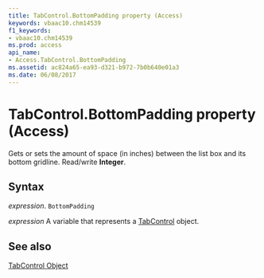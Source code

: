 ```yaml
---
title: TabControl.BottomPadding property (Access)
keywords: vbaac10.chm14539
f1_keywords:
- vbaac10.chm14539
ms.prod: access
api_name:
- Access.TabControl.BottomPadding
ms.assetid: ac824a65-ea93-d321-b972-7b0b640e01a3
ms.date: 06/08/2017
---
```



# TabControl.BottomPadding property (Access)

Gets or sets the amount of space (in inches) between the list box and its bottom gridline. Read/write  **Integer**.


## Syntax

 _expression_. `BottomPadding`

 _expression_ A variable that represents a [TabControl](Access.TabControl.md) object.


## See also


[TabControl Object](Access.TabControl.md)

